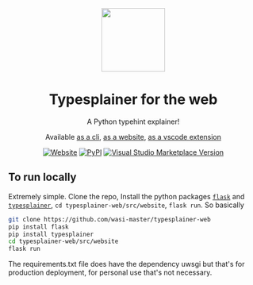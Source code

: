 <div align="center">
<img src="https://i.imgur.com/5IFkzIf.png" width="128px">
<h1>Typesplainer for the web</h1>
 A Python typehint explainer!

Available [as a cli](https://pypi.org/project/typesplainer), [as a website](https://wasimaster.xyz/typesplainer/), [as a vscode extension](https://marketplace.visualstudio.com/items?itemName=WasiMaster.typesplainer)

[![Website](https://img.shields.io/website?url=https%3A%2F%2Ftypesplainer.herokuapp.com)](https://wasimaster.xyz/typesplainer/) [![PyPI](https://img.shields.io/pypi/v/typesplainer?label=cli)](https://pypi.org/project/typesplainer) [![Visual Studio Marketplace Version](https://img.shields.io/visual-studio-marketplace/v/WasiMaster.typesplainer?label=vscode)](https://marketplace.visualstudio.com/items?itemName=WasiMaster.typesplainer)
</div>

## To run locally

Extremely simple. Clone the repo, Install the python packages [`flask`](https://pypi.org/project/flask) and [`typesplainer`](https://pypi.org/project/typesplainer), `cd typesplainer-web/src/website`, `flask run`. So basically
```sh
git clone https://github.com/wasi-master/typesplainer-web
pip install flask
pip install typesplainer
cd typesplainer-web/src/website
flask run
```
The requirements.txt file does have the dependency uwsgi but that's for production deployment, for personal use that's not necessary.
